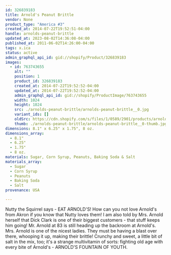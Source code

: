 ```yaml
---
id: 326839183
title: Arnold's Peanut Brittle
vendor: None
product_type: "America #3"
created_at: 2014-07-22T19:52:51-04:00
handle: arnolds-peanut-brittle
updated_at: 2023-08-02T14:36:08-04:00
published_at: 2011-06-02T14:26:00-04:00
tags: x.ica
status: active
admin_graphql_api_id: gid://shopify/Product/326839183
images:
  - id: 763743655
    alt: ""
    position: 1
    product_id: 326839183
    created_at: 2014-07-22T19:52:52-04:00
    updated_at: 2014-07-22T19:52:52-04:00
    admin_graphql_api_id: gid://shopify/ProductImage/763743655
    width: 1024
    height: 1024
    src: ./arnolds-peanut-brittle/arnolds-peanut-brittle__0.jpg
    variant_ids: []
    oldSrc: https://cdn.shopify.com/s/files/1/0589/2901/products/arnolds.jpeg?v=1406073172
    thumb: ./arnolds-peanut-brittle/arnolds-peanut-brittle__0-thumb.jpg
dimensions: 8.1" x 6.25" x 1.75", 8 oz.
dimensions_array:
  - 8.1"
  - 6.25"
  - 1.75"
  - 8 oz.
materials: Sugar, Corn Syrup, Peanuts, Baking Soda & Salt
materials_array:
  - Sugar
  - Corn Syrup
  - Peanuts
  - Baking Soda
  - Salt
provenance: USA

---
```


Nutty the Squirrel says - EAT ARNOLD'S! How can you not love Arnold's from Akron if you know that Nutty loves them! I am also told by Mrs. Arnold herself that Dick Clark is one of their biggest customers - that stuff keeps him going! Mr. Arnold at 83 is still heading up the backroom at Arnold's. Mrs. Arnold is one of the nicest ladies. They must be having a blast over there, whooping it up, making their brittle! Crunchy and sweet, a little bit of salt in the mix, too; it's a strange multivitamin of sorts: fighting old age with every bite of Arnold's - ARNOLD'S FOUNTAIN OF YOUTH.